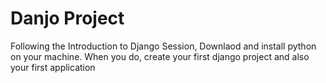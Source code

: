# Danjo Project
 
Following the Introduction to Django Session, Downlaod and install python on your machine. When you do, create your first django project and also your first application
